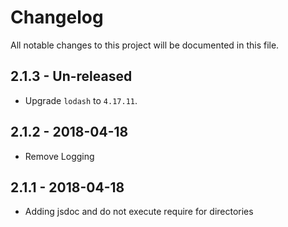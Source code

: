 # Changelog

All notable changes to this project will be documented in this file.

## 2.1.3 - Un-released

-   Upgrade `lodash` to `4.17.11`.

## 2.1.2 - 2018-04-18

-   Remove Logging

## 2.1.1 - 2018-04-18

-   Adding jsdoc and do not execute require for directories
